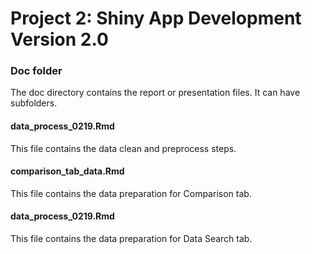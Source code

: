 # Project 2: Shiny App Development Version 2.0

### Doc folder

The doc directory contains the report or presentation files. It can have subfolders.  

#### data_process_0219.Rmd
This file contains the data clean and preprocess steps.

#### comparison_tab_data.Rmd
This file contains the data preparation for Comparison tab.

#### data_process_0219.Rmd
This file contains the data preparation for Data Search tab.